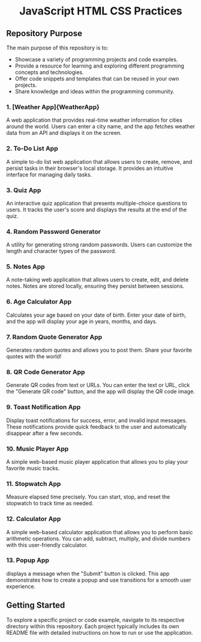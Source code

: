 # <h1 align="center">JavaScript HTML CSS Practices</h1>

## Repository Purpose

The main purpose of this repository is to:

- Showcase a variety of programming projects and code examples.
- Provide a resource for learning and exploring different programming concepts and technologies.
- Offer code snippets and templates that can be reused in your own projects.
- Share knowledge and ideas within the programming community.

### 1. [Weather App]{WeatherApp}

A web application that provides real-time weather information for cities around the world. Users can enter a city name, and the app fetches weather data from an API and displays it on the screen.

### 2. **To-Do List App**

A simple to-do list web application that allows users to create, remove, and persist tasks in their browser's local storage. It provides an intuitive interface for managing daily tasks.

### 3. **Quiz App**

An interactive quiz application that presents multiple-choice questions to users. It tracks the user's score and displays the results at the end of the quiz.

### 4. **Random Password Generator**

A utility for generating strong random passwords. Users can customize the length and character types of the password.

### 5. **Notes App**

A note-taking web application that allows users to create, edit, and delete notes. Notes are stored locally, ensuring they persist between sessions.

### 6. **Age Calculator App**
Calculates your age based on your date of birth. Enter your date of birth, and the app will display your age in years, months, and days.

### 7. **Random Quote Generator App**
Generates random quotes and allows you to post them. Share your favorite quotes with the world!

### 8. **QR Code Generator App**

Generate QR codes from text or URLs. You can enter the text or URL, click the "Generate QR code" button, and the app will display the QR code image.

### 9. **Toast Notification App**

Display toast notifications for success, error, and invalid input messages. These notifications provide quick feedback to the user and automatically disappear after a few seconds.

### 10. **Music Player App**
A simple web-based music player application that allows you to play your favorite music tracks.

### 11. **Stopwatch App**
Measure elapsed time precisely. You can start, stop, and reset the stopwatch to track time as needed.

### 12. **Calculator App**
A simple web-based calculator application that allows you to perform basic arithmetic operations. You can add, subtract, multiply, and divide numbers with this user-friendly calculator.

### 13. **Popup App**
displays a message when the "Submit" button is clicked. This app demonstrates how to create a popup and use transitions for a smooth user experience.

## Getting Started

To explore a specific project or code example, navigate to its respective directory within this repository. Each project typically includes its own README file with detailed instructions on how to run or use the application.